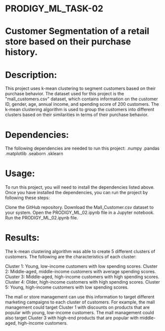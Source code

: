 # PRODIGY_ML_TASK-02

# Customer Segmentation of a retail store based on their purchase history.

# Description:
This project uses k-mean clustering to segment customers based on their purchase behavior. The dataset used for this project is the "mall_customers.csv" dataset, which contains information on the customer ID, gender, age, annual income, and spending score of 200 customers. The k-mean clustering algorithm is used to group the customers into different clusters based on their similarities in terms of their purchase behavior.

# Dependencies:
The following dependencies are needed to run this project:
.numpy
.pandas
.matplotlib
.seaborn
.sklearn

# Usage:
To run this project, you will need to install the dependencies listed above. Once you have installed the dependencies, you can run the project by following these steps:

Clone the GitHub repository.
Download the Mall_Customer.csv dataset to your system.
Open the PRODIGY_ML_02.ipynb file in a Jupyter notebook.
Run the PRODIGY_ML_02.ipynb file.

# Results:
The k-mean clustering algorithm was able to create 5 different clusters of customers. The following are the characteristics of each cluster:

Cluster 1: Young, low-income customers with low spending scores.
Cluster 2: Middle-aged, middle-income customers with average spending scores.
Cluster 3: Middle-aged, high-income customers with high spending scores.
Cluster 4: Older, high-income customers with high spending scores.
Cluster 5: Young, high-income customers with low spending scores.

The mall or store management can use this information to target different marketing campaigns to each cluster of customers. For example, the mall management could target Cluster 1 with discounts on products that are popular with young, low-income customers. The mall management could also target Cluster 3 with high-end products that are popular with middle-aged, high-income customers.
